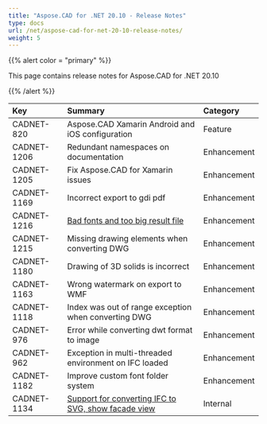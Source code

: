 ```yaml
---
title: "Aspose.CAD for .NET 20.10 - Release Notes"
type: docs
url: /net/aspose-cad-for-net-20-10-release-notes/
weight: 5
---
```


{{% alert color = "primary" %}}

This page contains release notes for Aspose.CAD for .NET 20.10

{{% /alert %}}


|**Key**|**Summary**|**Category**|
| :- | :- | :- |
| CADNET-820 | Aspose.CAD Xamarin Android and iOS configuration | Feature |
| CADNET-1206 | Redundant namespaces on documentation | Enhancement |
| CADNET-1205 | Fix Aspose.CAD for Xamarin issues | Enhancement |
| CADNET-1169 | Incorrect export to gdi pdf | Enhancement |
| CADNET-1216 | [Bad fonts and too big result file](https://forum.aspose.com/t/bad-fonts-and-too-big-result-file/219351) | Enhancement |
| CADNET-1215 | Missing drawing elements when converting DWG | Enhancement |
| CADNET-1180 | Drawing of 3D solids is incorrect | Enhancement |
| CADNET-1163 | Wrong watermark on export to WMF | Enhancement |
| CADNET-1118 | Index was out of range exception when converting DWG | Enhancement |
| CADNET-976 | Error while converting dwt format to image | Enhancement |
| CADNET-962 | Exception in multi-threaded environment on IFC loaded | Enhancement |
| CADNET-1182 | Improve custom font folder system | Enhancement |
| CADNET-1134 | [Support for converting IFC to SVG, show facade view](https://forum.aspose.com/t/java-convert-ifc-file-to-svg-show-facade-view/212699/5) | Internal |
